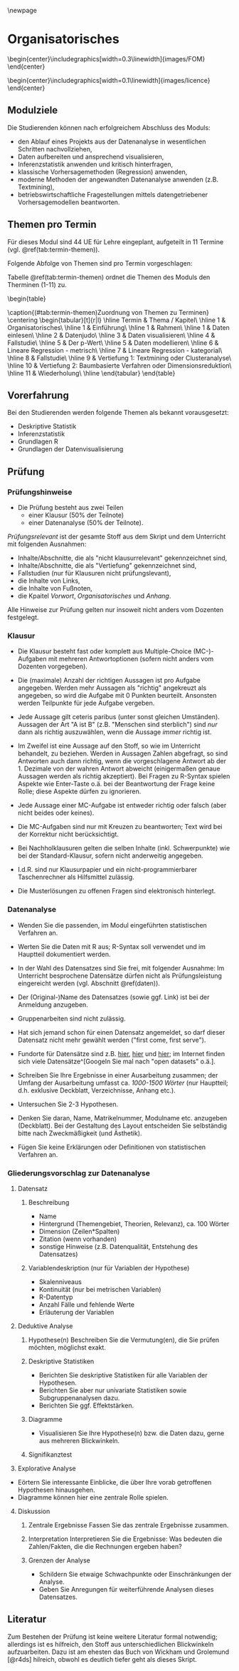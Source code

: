

\newpage
# Organisatorisches


\begin{center}\includegraphics[width=0.3\linewidth]{images/FOM} \end{center}


\begin{center}\includegraphics[width=0.1\linewidth]{images/licence} \end{center}


## Modulziele

Die Studierenden können nach erfolgreichem Abschluss des Moduls:


- den Ablauf eines Projekts aus der Datenanalyse in wesentlichen Schritten nachvollziehen,
-	Daten aufbereiten und ansprechend visualisieren,
-	Inferenzstatistik anwenden und kritisch hinterfragen,
- klassische Vorhersagemethoden (Regression) anwenden,
-	moderne Methoden der angewandten Datenanalyse anwenden (z.B. Textmining),
-	betriebswirtschaftliche Fragestellungen mittels datengetriebener Vorhersagemodellen beantworten.


## Themen pro Termin

Für dieses Modul sind 44 UE für Lehre eingeplant, aufgeteilt in 11 Termine (vgl. \@ref(tab:termin-themen)).

Folgende Abfolge von Themen sind pro Termin vorgeschlagen:


Tabelle \@ref(tab:termin-themen) ordnet die Themen des Moduls den Therminen (1-11) zu.

\begin{table}

\caption{(\#tab:termin-themen)Zuordnung von Themen zu Terminen}
\centering
\begin{tabular}[t]{r|l}
\hline
Termin & Thema / Kapitel\\
\hline
1 & Organisatorisches\\
\hline
1 & Einführung\\
\hline
1 & Rahmen\\
\hline
1 & Daten einlesen\\
\hline
2 & Datenjudo\\
\hline
3 & Daten visualisieren\\
\hline
4 & Fallstudie\\
\hline
5 & Der p-Wert\\
\hline
5 & Daten modellieren\\
\hline
6 & Lineare Regression - metrisch\\
\hline
7 & Lineare Regression - kategorial\\
\hline
8 & Fallstudie\\
\hline
9 & Vertiefung 1: Textmining oder Clusteranalyse\\
\hline
10 & Vertiefung 2: Baumbasierte Verfahren oder Dimensionsreduktion\\
\hline
11 & Wiederholung\\
\hline
\end{tabular}
\end{table}





          
## Vorerfahrung

Bei den Studierenden werden folgende Themen als bekannt vorausgesetzt:

- Deskriptive Statistik
- Inferenzstatistik
- Grundlagen R
- Grundlagen der Datenvisualisierung
  
## Prüfung

### Prüfungshinweise


- Die Prüfung besteht aus zwei Teilen
    - einer Klausur (50% der Teilnote)
    - einer Datenanalyse (50% der Teilnote).
   
   
   
*Prüfungsrelevant* ist der gesamte Stoff aus dem Skript und dem Unterricht mit folgenden Ausnahmen:

  - Inhalte/Abschnitte, die als "nicht klausurrelevant" gekennzeichnet sind,
  - Inhalte/Abschnitte, die als "Vertiefung" gekennzeichnet sind,
  - Fallstudien (nur für Klausuren nicht prüfungslevant),
  - die Inhalte von Links,
  - die Inhalte von Fußnoten,
  - die Kpaitel *Vorwort*, *Organisatorisches* und *Anhang*.  
  

Alle Hinweise zur Prüfung gelten nur insoweit nicht anders vom Dozenten festgelegt.  
  
### Klausur
  

- Die Klausur besteht fast oder komplett aus Multiple-Choice (MC-)-Aufgaben mit mehreren Antwortoptionen (sofern nicht anders vom Dozenten vorgegeben). 

- Die (maximale) Anzahl der richtigen Aussagen ist pro Aufgabe angegeben. Werden mehr Aussagen als "richtig" angekreuzt als angegeben, so wird die Aufgabe mit 0 Punkten beurteilt. Ansonsten werden Teilpunkte für jede Aufgabe vergeben.

- Jede Aussage gilt ceteris paribus (unter sonst gleichen Umständen). Aussagen der Art "A ist B" (z.B. "Menschen sind sterblich") sind *nur* dann als richtig auszuwählen, wenn die Aussage *immer* richtig ist.

- Im Zweifel ist eine Aussage auf den Stoff, so wie im Unterricht behandelt, zu beziehen.
Werden in Aussagen Zahlen abgefragt, so sind Antworten auch dann richtig, wenn die vorgeschlagene Antwort ab der 1. Dezimale von der wahren Antwort abweicht (einigermaßen genaue Aussagen werden als richtig akzeptiert). Bei Fragen zu R-Syntax spielen Aspekte wie Enter-Taste o.ä. bei der Beantwortung der Frage keine Rolle; diese Aspekte dürfen zu ignorieren.

- Jede Aussage einer MC-Aufgabe ist entweder richtig oder falsch (aber nicht beides oder keines).

- Die MC-Aufgaben sind nur mit Kreuzen zu beantworten; Text wird bei der Korrektur nicht berücksichtigt.

- Bei Nachholklausuren gelten die selben Inhalte (inkl. Schwerpunkte) wie bei der Standard-Klausur, sofern nicht anderweitig angegeben.

- I.d.R. sind nur Klausurpapier und ein nicht-programmierbarer Taschenrechner als Hilfsmittel zulässig.

- Die Musterlösungen zu offenen Fragen sind elektronisch hinterlegt.


### Datenanalyse

- Wenden Sie die passenden, im Modul eingeführten statistischen Verfahren an.

- Werten Sie die Daten mit R aus; R-Syntax soll verwendet und im Hauptteil dokumentiert werden.

- In der Wahl des Datensatzes sind Sie frei, mit folgender Ausnahme: Im Unterricht besprochene Datensätze dürfen nicht als Prüfungsleistung eingereicht werden (vgl. Abschnitt \@ref(daten)).

- Der (Original-)Name des Datensatzes (sowie ggf. Link) ist bei der Anmeldung anzugeben. 

- Gruppenarbeiten sind nicht zulässig.

- Hat sich jemand schon für einen Datensatz angemeldet, so darf dieser Datensatz nicht mehr gewählt werden ("first come, first serve").

- Fundorte für Datensätze sind z.B. [hier](http://www.stat.ufl.edu/~winner/datasets.html), [hier](http://archive.ics.uci.edu/ml/datasets.html) und [hier](http://vincentarelbundock.github.io/Rdatasets/datasets.html); im Internet finden sich viele Datensätze^[Googeln Sie mal nach "open datasets" o.ä.].

- Schreiben Sie Ihre Ergebnisse in einer Ausarbeitung zusammen; der Umfang der Ausarbeitung umfasst ca. *1000-1500 Wörter* (nur Hauptteil; d.h. exklusive Deckblatt, Verzeichnisse, Anhang etc.).

- Untersuchen Sie 2-3 Hypothesen.

- Denken Sie daran, Name, Matrikelnummer, Modulname etc. anzugeben (Deckblatt). Bei der Gestaltung des Layout entscheiden Sie selbständig bitte nach Zweckmäßigkeit (und Ästhetik).

- Fügen Sie keine Erklärungen oder Definitionen von statistischen Verfahren an.


### Gliederungsvorschlag zur Datenanalyse


1. Datensatz

    1. Beschreibung
        - Name
        - Hintergrund (Themengebiet, Theorien, Relevanz), ca. 100 Wörter
        - Dimension (Zeilen*Spalten)
        - Zitation (wenn vorhanden)
        - sonstige Hinweise (z.B. Datenqualität, Entstehung des Datensatzes)

    2. Variablendeskription (nur für Variablen der Hypothese)
    
        - Skalenniveaus
        - Kontinuität (nur bei metrischen Variablen) 
        - R-Datentyp
        - Anzahl Fälle und fehlende Werte
        - Erläuterung der Variablen


2. Deduktive Analyse

    1. Hypothese(n)
           Beschreiben Sie die Vermutung(en), die Sie prüfen möchten, möglichst exakt.

    2. Deskriptive Statistiken
          - Berichten Sie deskriptive Statistiken für alle Variablen der Hypothesen.
          - Berichten Sie aber nur univariate Statistiken sowie Subgruppenanalysen dazu.
          - Berichten Sie ggf. Effektstärken.

    3. Diagramme
        - Visualisieren Sie Ihre Hypothese(n) bzw. die Daten dazu, gerne aus mehreren Blickwinkeln.

    4. Signifikanztest



3. Explorative Analyse

  - Eörtern Sie interessante Einblicke, die über Ihre vorab getroffenen Hypothesen hinausgehen.
  - Diagramme können hier eine zentrale Rolle spielen.

4. Diskussion

    1. Zentrale Ergebnisse
        Fassen Sie das zentrale Ergebnisse zusammen.

    2. Interpretation
        Interpretieren Sie die Ergebnisse: Was bedeuten die Zahlen/Fakten, die die Rechnungen ergeben haben?

    3. Grenzen der Analyse
        - Schildern Sie etwaige Schwachpunkte oder Einschränkungen der Analyse.
        - Geben Sie Anregungen für weiterführende Analysen dieses Datensatzes.
        
## Literatur

Zum Bestehen der Prüfung ist keine weitere Literatur formal notwendig; allerdings ist es hilfreich, den Stoff aus unterschiedlichen Blickwinkeln aufzuarbeiten. 
Dazu ist am ehesten das Buch von Wickham und Grolemund [@r4ds] hilreich, 
obwohl es deutlich tiefer geht als dieses Skript. 


